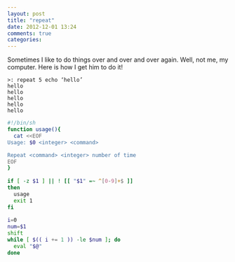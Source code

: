 ```yaml
---
layout: post
title: "repeat"
date: 2012-12-01 13:24
comments: true
categories: 
---
```


Sometimes I like to do things over and over and over again. Well, not me, my computer. Here is how I get him to do it!

~~~
>: repeat 5 echo ‘hello’
hello
hello
hello
hello
hello
~~~

~~~sh
#!/bin/sh
function usage(){
  cat <<EOF
Usage: $0 <integer> <command>

Repeat <command> <integer> number of time
EOF
}
 
if [ -z $1 ] || ! [[ "$1" =~ ^[0-9]+$ ]]
then
  usage
  exit 1
fi
 
i=0
num=$1
shift
while [ $(( i += 1 )) -le $num ]; do
  eval "$@"
done
~~~
